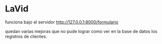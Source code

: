 # LaVid

funciona bajo el servidor
http://127.0.0.1:8000/formulario

quedan varias mejoras que no pude lograr como ver en la base de datos los registros de clientes.
